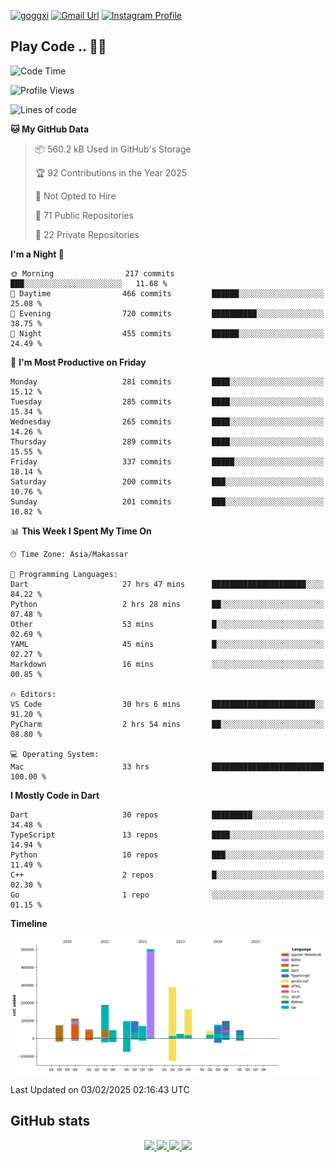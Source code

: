 [![goggxi](https://img.shields.io/badge/Portofolio-Goggxi-orange)](https://goggxi.github.io)
[![Gmail Url](https://img.shields.io/twitter/url?label=Goggxi@gmail.com&logo=gmail&style=social&url=http%3A%2F%2Fmailto%3Acontact.Goggxi@gmail.com)](mailto:Goggxi@gmail.com) [![Instagram Profile](https://img.shields.io/twitter/url?label=moh_rifkan&logo=instagram&style=social&url=https://www.instagram.com/moh_rifkan/)](https://www.instagram.com/moh_rifkan/)

## Play Code .. 💬🚀

<!-- [![Moh Rifkan GitHub stats](https://github-readme-stats.vercel.app/api?username=goggxi&count_private=true&show_icons=true&theme=dracula&custom_title=Goggxi%20Statistic%20🚀)](https://github.com/goggxi/goggxi)

[![Top Langs](https://github-readme-stats.vercel.app/api/top-langs/?username=goggxi&langs_count=8&layout=compact&show_icons=true&theme=dracula)](https://github.com/goggxi/goggxi) -->

<!--START_SECTION:waka-->
![Code Time](http://img.shields.io/badge/Code%20Time-4%2C009%20hrs%2035%20mins-blue)

![Profile Views](http://img.shields.io/badge/Profile%20Views-0-blue)

![Lines of code](https://img.shields.io/badge/From%20Hello%20World%20I%27ve%20Written-2.0%20million%20lines%20of%20code-blue)

**🐱 My GitHub Data** 

> 📦 560.2 kB Used in GitHub's Storage 
 > 
> 🏆 92 Contributions in the Year 2025
 > 
> 🚫 Not Opted to Hire
 > 
> 📜 71 Public Repositories 
 > 
> 🔑 22 Private Repositories 
 > 
**I'm a Night 🦉** 

```text
🌞 Morning                217 commits         ███░░░░░░░░░░░░░░░░░░░░░░   11.68 % 
🌆 Daytime                466 commits         ██████░░░░░░░░░░░░░░░░░░░   25.08 % 
🌃 Evening                720 commits         ██████████░░░░░░░░░░░░░░░   38.75 % 
🌙 Night                  455 commits         ██████░░░░░░░░░░░░░░░░░░░   24.49 % 
```
📅 **I'm Most Productive on Friday** 

```text
Monday                   281 commits         ████░░░░░░░░░░░░░░░░░░░░░   15.12 % 
Tuesday                  285 commits         ████░░░░░░░░░░░░░░░░░░░░░   15.34 % 
Wednesday                265 commits         ████░░░░░░░░░░░░░░░░░░░░░   14.26 % 
Thursday                 289 commits         ████░░░░░░░░░░░░░░░░░░░░░   15.55 % 
Friday                   337 commits         █████░░░░░░░░░░░░░░░░░░░░   18.14 % 
Saturday                 200 commits         ███░░░░░░░░░░░░░░░░░░░░░░   10.76 % 
Sunday                   201 commits         ███░░░░░░░░░░░░░░░░░░░░░░   10.82 % 
```


📊 **This Week I Spent My Time On** 

```text
🕑︎ Time Zone: Asia/Makassar

💬 Programming Languages: 
Dart                     27 hrs 47 mins      █████████████████████░░░░   84.22 % 
Python                   2 hrs 28 mins       ██░░░░░░░░░░░░░░░░░░░░░░░   07.48 % 
Other                    53 mins             █░░░░░░░░░░░░░░░░░░░░░░░░   02.69 % 
YAML                     45 mins             █░░░░░░░░░░░░░░░░░░░░░░░░   02.27 % 
Markdown                 16 mins             ░░░░░░░░░░░░░░░░░░░░░░░░░   00.85 % 

🔥 Editors: 
VS Code                  30 hrs 6 mins       ███████████████████████░░   91.20 % 
PyCharm                  2 hrs 54 mins       ██░░░░░░░░░░░░░░░░░░░░░░░   08.80 % 

💻 Operating System: 
Mac                      33 hrs              █████████████████████████   100.00 % 
```

**I Mostly Code in Dart** 

```text
Dart                     30 repos            █████████░░░░░░░░░░░░░░░░   34.48 % 
TypeScript               13 repos            ████░░░░░░░░░░░░░░░░░░░░░   14.94 % 
Python                   10 repos            ███░░░░░░░░░░░░░░░░░░░░░░   11.49 % 
C++                      2 repos             █░░░░░░░░░░░░░░░░░░░░░░░░   02.30 % 
Go                       1 repo              ░░░░░░░░░░░░░░░░░░░░░░░░░   01.15 % 
```



**Timeline**

![Lines of Code chart](https://raw.githubusercontent.com/Goggxi/Goggxi/main/assets/bar_graph.png)


 Last Updated on 03/02/2025 02:16:43 UTC
<!--END_SECTION:waka-->

## GitHub stats

<p align="center">
  <a href="https://github.com/goggxi">
    <img src="http://github-profile-summary-cards.vercel.app/api/cards/profile-details?username=goggxi&theme=transparent" />
  </a>
  <a href="https://github.com/goggxi">
    <img src="https://github-readme-streak-stats.herokuapp.com/?user=goggxi&hide_border=true&card_width=338&theme=transparent" />
  </a>
  <a href="https://github.com/goggxi">
    <img src="http://github-profile-summary-cards.vercel.app/api/cards/stats?username=goggxi&theme=transparent" />
  </a>
  <a href="https://github.com/goggxi">
    <img src="https://github-readme-stats.vercel.app/api/top-langs/?username=goggxi&langs_count=10&exclude_repo=&hide=c,makefile,html,css,sass,nix,nunjucks,tsql,dockerfile,shell&card_width=699&hide_border=true&theme=transparent" />
  </a>
  <!-- <br/>
  <a href="https://github.com/goggxi">
    <img src="https://komarev.com/ghpvc/?username=goggxi&color=blue&style=flat" />
  </a> -->
</p>
